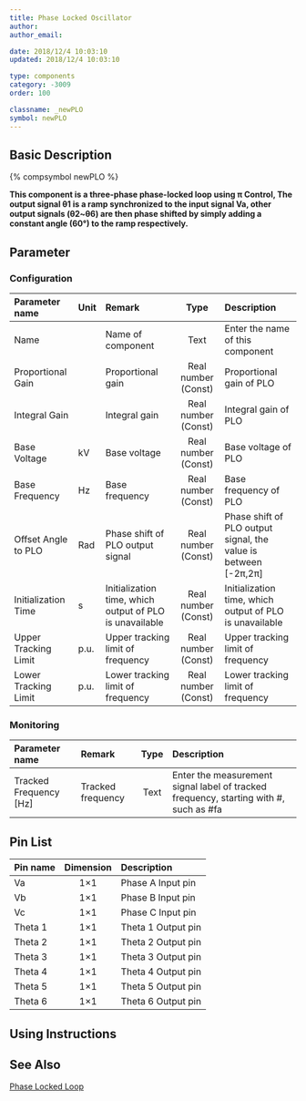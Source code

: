 ```yaml
---
title: Phase Locked Oscillator
author: 
author_email:

date: 2018/12/4 10:03:10
updated: 2018/12/4 10:03:10

type: components
category: -3009
order: 100

classname: _newPLO
symbol: newPLO
---
```

## Basic Description
{% compsymbol newPLO %}

**This component is a three-phase phase-locked loop using π Control, The output signal θ1 is a ramp synchronized to the input signal Va, other output signals (θ2~θ6) are then phase shifted by simply adding a constant angle (60°) to the ramp respectively.**

## Parameter
### Configuration
| Parameter name | Unit | Remark | Type | Description |
| :--- | :--- | :--- | :--: | :--- |
| Name |  | Name of component | Text | Enter the name of this component |
| Proportional Gain |  | Proportional gain | Real number (Const) | Proportional gain of PLO |
| Integral Gain |  | Integral gain | Real number (Const) | Integral gain of PLO |
| Base Voltage | kV | Base voltage | Real number (Const) | Base voltage of PLO |
| Base Frequency | Hz | Base frequency | Real number (Const) | Base frequency of PLO |
| Offset Angle to PLO | Rad | Phase shift of PLO output signal | Real number (Const) | Phase shift of PLO output signal, the value is between [-2π,2π] |
| Initialization Time | s | Initialization time, which output of PLO is unavailable | Real number (Const) | Initialization time, which output of PLO is unavailable |
| Upper Tracking Limit | p.u. | Upper tracking limit of frequency | Real number (Const) | Upper tracking limit of frequency |
| Lower Tracking Limit | p.u. | Lower tracking limit of frequency | Real number (Const) | Lower tracking limit of frequency |

### Monitoring
| Parameter name | Remark | Type | Description |
| :--- | :--- | :--: | :--- |
| Tracked Frequency \[Hz\] | Tracked frequency | Text | Enter the measurement signal label of tracked frequency, starting with #, such as #fa |



## Pin List

| Pin name | Dimension | Description |
| :--- | :--:  | :--- |
| Va | 1×1 | Phase A Input pin |
| Vb | 1×1 | Phase B Input pin |
| Vc | 1×1 | Phase C Input pin |
| Theta 1 | 1×1 | Theta 1 Output pin |
| Theta 2 | 1×1 | Theta 2 Output pin |
| Theta 3 | 1×1 | Theta 3 Output pin |
| Theta 4 | 1×1 | Theta 4 Output pin |
| Theta 5 | 1×1 | Theta 5 Output pin |
| Theta 6 | 1×1 | Theta 6 Output pin |

## Using Instructions



## See Also

[Phase Locked Loop](comp_newPLL.md)
